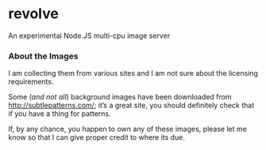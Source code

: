 revolve
=======

An experimental Node.JS multi-cpu image server

### About the Images

I am collecting them from various sites and I am not sure about the licensing requirements.

Some (*and not all*) background images have been downloaded from <http://subtlepatterns.com/>; it’s a great site, you should definitely check that if you have a thing for patterns.

If, by any chance, you happen to own any of these images, please let me know so that  I can give proper credit to where its due.

